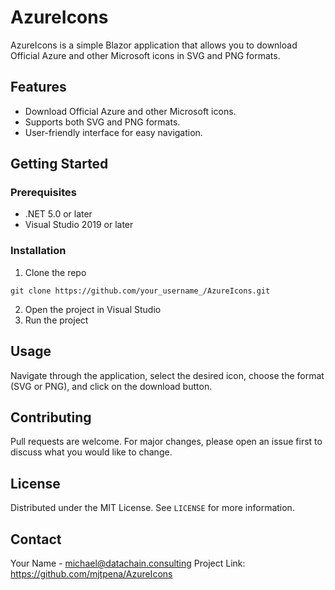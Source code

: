# AzureIcons

AzureIcons is a simple Blazor application that allows you to download Official Azure and other Microsoft icons in SVG and PNG formats. 

## Features

- Download Official Azure and other Microsoft icons.
- Supports both SVG and PNG formats.
- User-friendly interface for easy navigation.

## Getting Started

### Prerequisites

- .NET 5.0 or later
- Visual Studio 2019 or later

### Installation

1. Clone the repo

`git clone https://github.com/your_username_/AzureIcons.git`

2. Open the project in Visual Studio
3. Run the project

## Usage

Navigate through the application, select the desired icon, choose the format (SVG or PNG), and click on the download button.

## Contributing

Pull requests are welcome. For major changes, please open an issue first to discuss what you would like to change.

## License

Distributed under the MIT License. See `LICENSE` for more information.

## Contact

Your Name - michael@datachain.consulting
Project Link: https://github.com/mjtpena/AzureIcons
